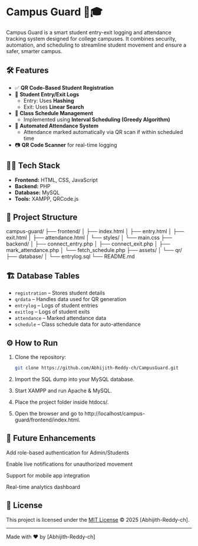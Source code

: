 # Campus Guard 🚨🎓

Campus Guard is a smart student entry-exit logging and attendance tracking system designed for college campuses. It combines security, automation, and scheduling to streamline student movement and ensure a safer, smarter campus.

## 🛠️ Features

- ✅ **QR Code-Based Student Registration**
- 🔐 **Student Entry/Exit Logs**  
  - Entry: Uses **Hashing**
  - Exit: Uses **Linear Search**
- 📅 **Class Schedule Management**  
  - Implemented using **Interval Scheduling (Greedy Algorithm)**
- 📲 **Automated Attendance System**
  - Attendance marked automatically via QR scan if within scheduled time
- 📷 **QR Code Scanner** for real-time logging

## 🧑‍💻 Tech Stack

- **Frontend:** HTML, CSS, JavaScript  
- **Backend:** PHP  
- **Database:** MySQL  
- **Tools:** XAMPP, QRCode.js

## 📂 Project Structure
campus-guard/ ├── frontend/ │ ├── index.html │ ├── entry.html │ ├── exit.html │ ├── attendance.html │ └── styles/ │ └── main.css ├── backend/ │ ├── connect_entry.php │ ├── connect_exit.php │ ├── mark_attendance.php │ └── fetch_schedule.php ├── assets/ │ └── qr/ ├── database/ │ └── entrylog.sql └── README.md



## 🏗️ Database Tables

- `registration` – Stores student details
- `qrdata` – Handles data used for QR generation
- `entrylog` – Logs of student entries
- `exitlog` – Logs of student exits
- `attendance` – Marked attendance data
- `schedule` – Class schedule data for auto-attendance

## ⚙️ How to Run

1. Clone the repository:
   ```bash
   git clone https://github.com/Abhijith-Reddy-ch/CampusGuard.git

2. Import the SQL dump into your MySQL database.

3. Start XAMPP and run Apache & MySQL.

4. Place the project folder inside htdocs/.

5. Open the browser and go to http://localhost/campus-guard/frontend/index.html.


## 🚧 Future Enhancements
Add role-based authentication for Admin/Students

Enable live notifications for unauthorized movement

Support for mobile app integration

Real-time analytics dashboard

## 📄 License

This project is licensed under the [MIT License](./LICENSE) © 2025 [Abhijith-Reddy-ch].

---

Made with ❤️ by [Abhijith-Reddy-ch]

